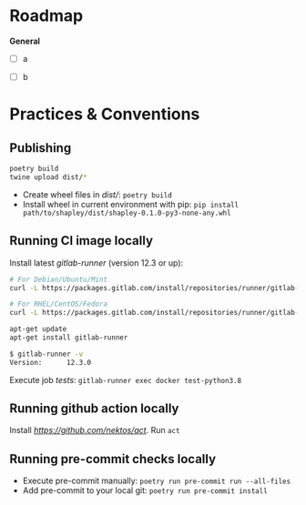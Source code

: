 # Roadmap

**General**
- [ ] a
- [ ] b


# Practices & Conventions

## Publishing
```bash
poetry build
twine upload dist/*
```
- Create wheel files in *dist/*: ``poetry build``
- Install wheel in current environment with pip: ``pip install path/to/shapley/dist/shapley-0.1.0-py3-none-any.whl``

## Running CI image locally
Install latest *gitlab-runner* (version 12.3 or up):
```bash
# For Debian/Ubuntu/Mint
curl -L https://packages.gitlab.com/install/repositories/runner/gitlab-runner/script.deb.sh | sudo bash

# For RHEL/CentOS/Fedora
curl -L https://packages.gitlab.com/install/repositories/runner/gitlab-runner/script.rpm.sh | sudo bash

apt-get update
apt-get install gitlab-runner

$ gitlab-runner -v
Version:      12.3.0
```
Execute job *tests*: ``gitlab-runner exec docker test-python3.8``

## Running github action locally
Install *https://github.com/nektos/act*.
Run ``act``

## Running pre-commit checks locally
- Execute pre-commit manually: ``poetry run pre-commit run --all-files``
- Add pre-commit to your local git: ``poetry run pre-commit install``
